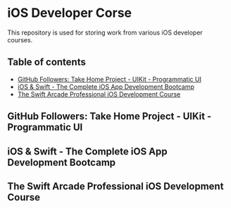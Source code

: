 # iOS Developer Corse
This repository is used for storing work from various iOS developer courses.

## Table of contents
- [GitHub Followers: Take Home Project - UIKit - Programmatic UI](#github-followers-take-home-project---uikit---programmatic-ui)
- [iOS & Swift - The Complete iOS App Development Bootcamp](#ios--swift---the-complete-ios-app-development-bootcamp)
- [The Swift Arcade Professional iOS Development Course](#the-swift-arcade-professional-ios-development-course)

## GitHub Followers: Take Home Project - UIKit - Programmatic UI


## iOS & Swift - The Complete iOS App Development Bootcamp


## The Swift Arcade Professional iOS Development Course
